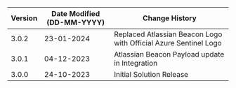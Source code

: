 | **Version** | **Date Modified (DD-MM-YYYY)** | **Change History**                                                       |
|-------------|--------------------------------|--------------------------------------------------------------------------|
| 3.0.2       | 23-01-2024                     | Replaced Atlassian Beacon Logo with Official Azure Sentinel Logo         |
| 3.0.1       | 04-12-2023                     | Atlassian Beacon Payload update in Integration                           |
| 3.0.0       | 24-10-2023                     | Initial Solution Release                                                 |

